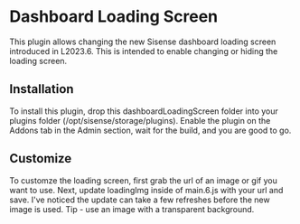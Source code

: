 # Dashboard Loading Screen
This plugin allows changing the new Sisense dashboard loading screen introduced in L2023.6. This is intended to enable changing or hiding the loading screen.

## Installation
To install this plugin, drop this dashboardLoadingScreen folder into your plugins folder (/opt/sisense/storage/plugins). Enable the plugin on the Addons tab in the Admin section, wait for the build, and you are good to go.

## Customize
To customze the loading screen, first grab the url of an image or gif you want to use. Next, update loadingImg inside of main.6.js with your url and save. I've noticed the update can take a few refreshes before the new image is used. 
Tip - use an image with a transparent background. 